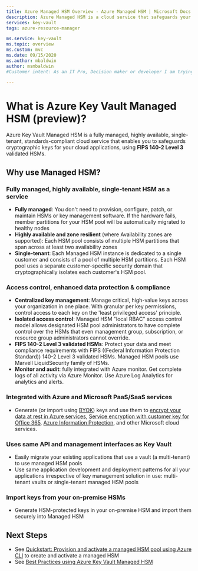```yaml
---
title: Azure Managed HSM Overview - Azure Managed HSM | Microsoft Docs
description: Azure Managed HSM is a cloud service that safeguards your cryptographic keys for cloud applications.
services: key-vault
tags: azure-resource-manager

ms.service: key-vault
ms.topic: overview
ms.custom: mvc
ms.date: 09/15/2020
ms.author: mbaldwin
author: msmbaldwin
#Customer intent: As an IT Pro, Decision maker or developer I am trying to learn what Managed HSM is and if it offers anything that could be used in my organization.

---
```

# What is Azure Key Vault Managed HSM (preview)?

Azure Key Vault Managed HSM is a fully managed, highly available, single-tenant, standards-compliant cloud service that enables you to safeguards cryptographic keys for your cloud applications, using **FIPS  140-2 Level 3** validated HSMs.  

## Why use Managed HSM?

### Fully managed, highly available, single-tenant HSM as a service

- **Fully managed**: You don't need to provision, configure, patch, or maintain HSMs or key management software. If the hardware fails, member partitions for your HSM pool will be automatically migrated to healthy nodes
- **Highly available and zone resilient** (where Availability zones are supported): Each HSM pool consists of multiple HSM partitions that span across at least two availability zones
- **Single-tenant**: Each Managed HSM instance is dedicated to a single customer and consists of a pool of multiple HSM partitions. Each HSM pool uses a separate customer-specific security domain that cryptographically isolates each customer's HSM pool.

### Access control, enhanced data protection & compliance

- **Centralized key management**: Manage critical, high-value keys across your organization in one place. With granular per key permissions, control access to each key on the 'least privileged access' principle.
- **Isolated access control**: Managed HSM "local RBAC" access control model allows designated HSM pool administrators to have complete control over the HSMs that even management group, subscription, or resource group administrators cannot override.
- **FIPS 140-2 Level 3 validated HSMs**: Protect your data and meet compliance requirements with FIPS ((Federal Information Protection Standard)) 140-2 Level 3 validated HSMs. Managed HSM pools use Marvell LiquidSecurity family of HSMs.
- **Monitor and audit**: fully integrated with Azure monitor. Get complete logs of all activity via Azure Monitor. Use Azure Log Analytics for analytics and alerts.

### Integrated with Azure and Microsoft PaaS/SaaS services 

- Generate (or import using [BYOK](hsm-protected-keys-byok.md)) keys and use them to [encrypt your data at rest in Azure services](../../security/fundamentals/encryption-atrest.md), [Service encryption with customer key for Office 365](/microsoft-365/compliance/customer-key-overview), [Azure Information Protection](https://docs.microsoft.com/azure/information-protection/what-is-information-protection), and other Microsoft cloud services.

### Uses same API and management interfaces as Key Vault

- Easily migrate your existing applications that use a vault (a multi-tenant) to use managed HSM pools
- Use same application development and deployment patterns for all your applications irrespective of key management solution in use: multi-tenant vaults or single-tenant managed HSM pools

### Import keys from your on-premise HSMs

- Generate HSM-protected keys in your on-premise HSM and import them securely into Managed HSM

## Next Steps
- See [Quickstart: Provision and activate a managed HSM pool using Azure CLI](quick-create-cli.md) to create and activate a managed HSM
- See [Best Practices using Azure Key Vault Managed HSM](best-practices.md)